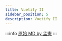 ```yaml
---
title: Vuetify II
sidebar_position: 5
description: Vuetify II
---
```


:::info
[原始 MD by 孟憲](https://hackmd.io/@JimmyHsieh-0129/rJ1Wk_gQ5#/)
:::

